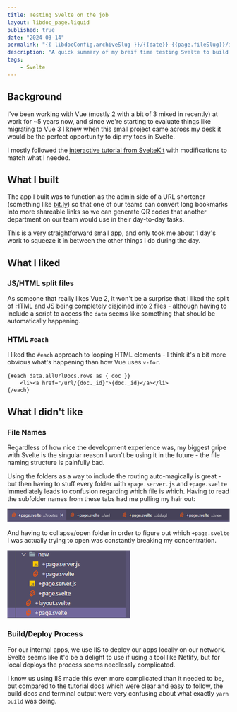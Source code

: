 ```yaml
---
title: Testing Svelte on the job
layout: libdoc_page.liquid
published: true
date: "2024-03-14"
permalink: "{{ libdocConfig.archiveSlug }}/{{date}}-{{page.fileSlug}}/index.html"
description: "A quick summary of my breif time testing Svelte to build an internal tool for work."
tags:
    - Svelte
---
```


## Background

I've been working with Vue (mostly 2 with a bit of 3 mixed in recently) at work for ~5 years now, and since we're starting to evaluate things like migrating to Vue 3 I knew when this small project came across my desk it would be the perfect opportunity to dip my toes in Svelte.

I mostly followed the [interactive tutorial from SvelteKit](https://learn.svelte.dev/tutorial/welcome-to-svelte) with modifications to match what I needed.

## What I built

The app I built was to function as the admin side of a URL shortener (something like [bit.ly](https://bitly.com/)) so that one of our teams can convert long bookmarks into more shareable links so we can generate QR codes that another department on our team would use in their day-to-day tasks.

This is a very straightforward small app, and only took me about 1 day's work to squeeze it in between the other things I do during the day.

## What I liked

### JS/HTML split files

As someone that really likes Vue 2, it won't be a surprise that I liked the split of HTML and JS being completely disjoined into 2 files - although having to include a script to access the `data` seems like something that should be automatically happening.

### HTML `#each`

I liked the `#each` approach to looping HTML elements - I think it's a bit more obvious what's happening than how Vue uses `v-for`.

```svelte
{#each data.allUrlDocs.rows as { doc }}
	<li><a href="/url/{doc._id}">{doc._id}</a></li>
{/each}
```

## What I didn't like

### File Names

Regardless of how nice the development experience was, my biggest gripe with Svelte is the singular reason I won't be using it in the future - the file naming structure is painfully bad.

Using the folders as a way to include the routing auto-magically is great - but then having to stuff every folder with `+page.server.js` and `+page.svelte` immediately leads to confusion regarding which file is which. Having to read the subfolder names from these tabs had me pulling my hair out:

![4 VS code tabs that are all called "+page.svelte" and followed by the sub-folder they are located in](../../assets/archive/blogImgs/post-images/svelte-testing/svelte-file-name-problems-1.png)

And having to collapse/open folder in order to figure out which `+page.svelte` I was actually trying to open was constantly breaking my concentration.

![a VS Code sidebar showing multiple files with the same names](../../assets/archive/blogImgs/post-images/svelte-testing/svelte-file-name-problems-2.png)

### Build/Deploy Process

For our internal apps, we use IIS to deploy our apps locally on our network. Svelte seems like it'd be a delight to use if using a tool like Netlify, but for local deploys the process seems needlessly complicated.

I know us using IIS made this even more complicated than it needed to be, but compared to the tutorial docs which were clear and easy to follow, the build docs and terminal output were very confusing about what exactly `yarn build` was doing.

